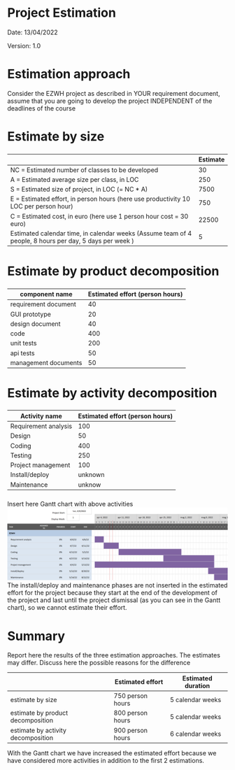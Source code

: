 # Project Estimation  
Date: 13/04/2022

Version: 1.0


# Estimation approach
Consider the EZWH  project as described in YOUR requirement document, assume that you are going to develop the project INDEPENDENT of the deadlines of the course
# Estimate by size
### 
|             | Estimate                        |             
| ----------- | ------------------------------- |  
| NC =  Estimated number of classes to be developed   |  30                           |             
|  A = Estimated average size per class, in LOC       |    250                        | 
| S = Estimated size of project, in LOC (= NC * A) | 7500 |
| E = Estimated effort, in person hours (here use productivity 10 LOC per person hour)  |        750                              |   
| C = Estimated cost, in euro (here use 1 person hour cost = 30 euro) | 22500 | 
| Estimated calendar time, in calendar weeks (Assume team of 4 people, 8 hours per day, 5 days per week ) |       5             |               



# Estimate by product decomposition
### 
|         component name    | Estimated effort (person hours)   |             
| ----------- | ------------------------------- | 
|requirement document    |40 |
| GUI prototype |20|
|design document |40|
|code |400|
| unit tests |200|
| api tests |50|
| management documents  |50|



# Estimate by activity decomposition
### 
|         Activity name    | Estimated effort (person hours)   |             
| ----------- | ------------------------------- | 
| Requirement analysis | 100 |
| Design | 50 |
| Coding | 400 |
| Testing | 250 |
| Project management | 100 |
| Install/deploy | unknown |
| Maintenance | unknow |
###
Insert here Gantt chart with above activities
![Gantt chart](Resources/Gantt_chart.png "Gantt chart")
The install/deploy and maintenance phases are not inserted in the estimated effort for the project because they start at the end of the development of the project and last until the project dismissal (as you can see in the Gantt chart), so we cannot estimate their effort.

# Summary

Report here the results of the three estimation approaches. The  estimates may differ. Discuss here the possible reasons for the difference

|             | Estimated effort                        |   Estimated duration |          
| ----------- | ------------------------------- | ---------------|
| estimate by size | 750 person hours | 5 calendar weeks |
| estimate by product decomposition | 800 person hours | 5 calendar weeks |
| estimate by activity decomposition | 900 person hours | 6 calendar weeks |

With the Gantt chart we have increased the estimated effort because we have considered more activities in addition to the first 2 estimations.





